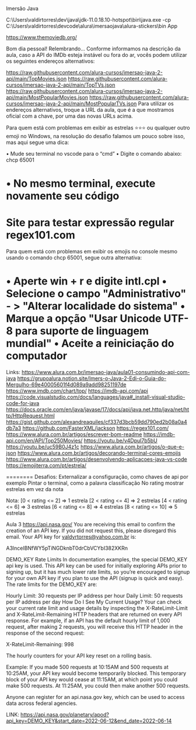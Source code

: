 
Imersão Java

C:\Users\valdirtorres\dev\java\jdk-11.0.18.10-hotspot\bin\java.exe -cp C:\Users\valdirtorres\devcode\alura\imersaojava\alura-stickers\bin App

https://www.themoviedb.org/

Bom dia pessoal! Relembrando... Conforme informamos na descrição da aula,  caso a API do IMDb esteja instável ou fora do ar, vocês podem utilizar os seguintes endereços alternativos:

https://raw.githubusercontent.com/alura-cursos/imersao-java-2-api/main/TopMovies.json
https://raw.githubusercontent.com/alura-cursos/imersao-java-2-api/main/TopTVs.json
https://raw.githubusercontent.com/alura-cursos/imersao-java-2-api/main/MostPopularMovies.json
https://raw.githubusercontent.com/alura-cursos/imersao-java-2-api/main/MostPopularTVs.json
Para utilizar os endereços alternativos, troque a URL da aula, que é a que mostramos oficial com a chave, por uma das novas URLs acima.

Para quem está com problemas em exibir as estrelas ⭐⭐⭐  ou qualquer outro emoji no Windows, na resolução do desafio falamos um pouco sobre isso, mas aqui segue uma dica:

• Mude seu terminal no vscode para o “cmd”
• Digite o comando abaixo: 
chcp 65001

• No mesmo terminal, execute novamente seu código
=============================================================================
Site para testar expressão regular
regex101.com
=============================================================================

Para quem está com problemas em exibir os emojis no console mesmo usando o comando chcp 65001, segue outra alternativa:

• Aperte win + r e digite intl.cpl
• Selecione o campo "Administrativo" - > "Alterar localidade do sistema"
• Marque a opção "Usar Unicode UTF-8 para suporte de linguagem mundial"
• Aceite a reiniciação do computador
=============
Links:
https://www.alura.com.br/imersao-java/aula01-consumindo-api-com-java
https://grupoalura.notion.site/Imers-o-Java-2-Edi-o-Guia-do-Mergulho-69e40005601f4d089a9add98251197de
https://www.imdb.com/chart/top/
https://imdb-api.com/api
https://code.visualstudio.com/docs/languages/java#_install-visual-studio-code-for-java
https://docs.oracle.com/en/java/javase/17/docs/api/java.net.http/java/net/http/HttpRequest.html
https://gist.github.com/alexandreaquiles/cf337d3bcb59dd790ed2b08a0a4db7a3
https://github.com/FasterXML/jackson
https://regex101.com/
https://www.alura.com.br/artigos/escrever-bom-readme
https://imdb-api.com/en/API/Top250Movies/
https://youtu.be/v4Dpul7b5bU
https://youtu.be/uc59B0J4z1c
https://www.alura.com.br/artigos/o-que-e-json
https://www.alura.com.br/artigos/decorando-terminal-cores-emojis
https://www.alura.com.br/artigos/desenvolvendo-aplicacoes-java-vs-code
https://emojiterra.com/pt/estrela/

========
Desafios:
Externalizar a consfiguração, como chaves de api por exemplo
Pintar o terminal, como a palavra classificação
No rating mostrar estrelas em vez da nota

Nota: 
[0 < rating <= 2] => 1 estrela
[2 < rating <= 4] => 2 estrelas
[4 < rating <= 6] => 3 estrelas
[6 < rating <= 8] => 4 estrelas
[8 < rating <= 10] => 5 estrelas

Aula 3
https://api.nasa.gov/
You are receiving this email to confirm the creation of an API key. If you did not request this, please disregard this email. Your API key for valdyrtorres@yahoo.com.br is:

A3lnceIBNfWY5pTiNGDknbT0drCbVCYbI382XKRn

DEMO_KEY Rate Limits
In documentation examples, the special DEMO_KEY api key is used. This API key can be used for initially exploring APIs prior to signing up, but it has much lower rate limits, so you’re encouraged to signup for your own API key if you plan to use the API (signup is quick and easy). The rate limits for the DEMO_KEY are:

Hourly Limit: 30 requests per IP address per hour
Daily Limit: 50 requests per IP address per day
How Do I See My Current Usage?
Your can check your current rate limit and usage details by inspecting the X-RateLimit-Limit and X-RateLimit-Remaining HTTP headers that are returned on every API response. For example, if an API has the default hourly limit of 1,000 request, after making 2 requests, you will receive this HTTP header in the response of the second request:

X-RateLimit-Remaining: 998

The hourly counters for your API key reset on a rolling basis.

Example: If you made 500 requests at 10:15AM and 500 requests at 10:25AM, your API key would become temporarily blocked. This temporary block of your API key would cease at 11:15AM, at which point you could make 500 requests. At 11:25AM, you could then make another 500 requests.

Anyone can register for an api.nasa.gov key, which can be used to access data across federal agencies.

LINK: https://api.nasa.gov/planetary/apod?api_key=DEMO_KEY&start_date=2022-06-12&end_date=2022-06-14

